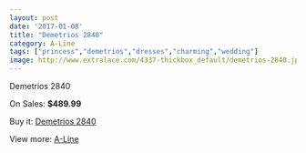 ```yaml
---
layout: post
date: '2017-01-08'
title: "Demetrios 2840"
category: A-Line
tags: ["princess","demetrios","dresses","charming","wedding"]
image: http://www.extralace.com/4337-thickbox_default/demetrios-2840.jpg
---
```

Demetrios 2840

On Sales: **$489.99**
<a href="https://www.extralace.com/a-line/2053-demetrios-2840.html"><amp-img layout="responsive" width="600" height="600" src="//www.extralace.com/4337-thickbox_default/demetrios-2840.jpg" alt="Demetrios 2840 0" /></a>
<a href="https://www.extralace.com/a-line/2053-demetrios-2840.html"><amp-img layout="responsive" width="600" height="600" src="//www.extralace.com/4338-thickbox_default/demetrios-2840.jpg" alt="Demetrios 2840 1" /></a>

Buy it: [Demetrios 2840](https://www.extralace.com/a-line/2053-demetrios-2840.html "Demetrios 2840")

View more: [A-Line](https://www.extralace.com/2-a-line "A-Line")